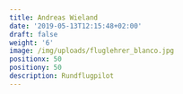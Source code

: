 ```yaml
---
title: Andreas Wieland
date: '2019-05-13T12:15:48+02:00'
draft: false
weight: '6'
image: /img/uploads/fluglehrer_blanco.jpg
positionx: 50
positiony: 50
description: Rundflugpilot
---
```


